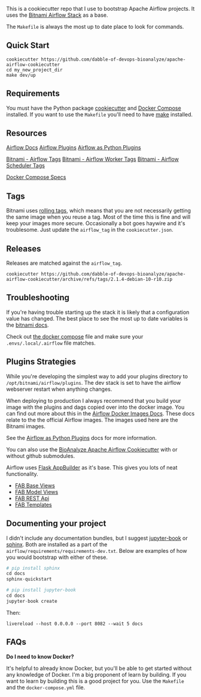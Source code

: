 This is a cookiecutter repo that I use to bootstrap Apache Airflow projects. It uses the [Bitnami Airflow Stack](https://github.com/bitnami/bitnami-docker-airflow) as a base.

The `Makefile` is always the most up to date place to look for commands.

## Quick Start

```
cookiecutter https://github.com/dabble-of-devops-bioanalyze/apache-airflow-cookiecutter
cd my_new_project_dir
make dev/up
```

## Requirements

You must have the Python package [cookiecutter](https://cookiecutter.readthedocs.io/en/1.7.2/first_steps.html) and [Docker Compose](https://docs.docker.com/compose/install/) installed. If you want to use the `Makefile` you'll need to have [make](https://www.gnu.org/software/make/) installed.

## Resources

[Airflow Docs](https://airflow.apache.org/docs/apache-airflow/stable)
[Airflow Plugins](https://airflow.apache.org/docs/apache-airflow/stable/plugins.html?highlight=plugins)
[Airflow as Python Plugins](https://airflow.apache.org/docs/apache-airflow/stable/plugins.html#plugins-as-python-packages)

[Bitnami - Airflow Tags](https://hub.docker.com/r/bitnami/airflow/tags?page=1&ordering=last_updated)
[Bitnami - Airflow Worker Tags](https://hub.docker.com/r/bitnami/airflow-worker/tags?page=1&ordering=last_updated)
[Bitnami - Airflow Scheduler Tags](https://hub.docker.com/r/bitnami/airflow-scheduler/tags?page=1&ordering=last_updated)

[Docker Compose Specs](https://docs.docker.com/compose/compose-file/compose-file-v3/)

## Tags

Bitnami uses [rolling tags](https://docs.bitnami.com/tutorials/understand-rolling-tags-containers/), which means that you are not necessarily getting the same image when you reuse a tag. Most of the time this is fine and will keep your images more secure. Occasionally a bot goes haywire and it's troublesome. Just update the `airflow_tag` in the `cookiecutter.json`. 

## Releases

Releases are matched against the `airflow_tag`.

```
cookiecutter https://github.com/dabble-of-devops-bioanalyze/apache-airflow-cookiecutter/archive/refs/tags/2.1.4-debian-10-r10.zip
```

## Troubleshooting

If you're having trouble starting up the stack it is likely that a configuration value has changed. The best place to see the most up to date variables is the [bitnami docs](https://github.com/bitnami/bitnami-docker-airflow).

Check out [the docker compose](https://github.com/bitnami/bitnami-docker-airflow/blob/master/docker-compose.yml) file and make sure your `.envs/.local/.airflow` file matches.

## Plugins Strategies

While you're developing the simplest way to add your plugins directory to `/opt/bitnami/airflow/plugins`. The dev stack is set to have the airflow webserver restart when anything changes.

When deploying to production I always recommend that you build your image with the plugins and dags copied over into the docker image. You can find out more about this in the [Airflow Docker Images Docs](https://airflow.apache.org/docs/docker-stack/build.html). These docs relate to the the official Airflow images. The images used here are the Bitnami images.

See the [Airflow as Python Plugins](https://airflow.apache.org/docs/apache-airflow/stable/plugins.html#plugins-as-python-packages) docs for more information.

You can also use the [BioAnalyze Apache Airflow Cookiecutter](https://github.com/dabble-of-devops-bioanalyze/apache-airflow-plugin-cookiecutter) with or without github submodules.

Airflow uses [Flask AppBuilder](https://flask-appbuilder.readthedocs.io/en/latest/templates.html) as it's base. This gives you lots of neat functionality.

- [FAB Base Views](https://flask-appbuilder.readthedocs.io/en/latest/views.html)
- [FAB Model Views](https://flask-appbuilder.readthedocs.io/en/latest/quickhowto.html)
- [FAB REST Api](https://flask-appbuilder.readthedocs.io/en/latest/rest_api.html)
- [FAB Templates](https://flask-appbuilder.readthedocs.io/en/latest/templates.html)

## Documenting your project

I didn't include any documentation bundles, but I suggest [jupyter-book](https://pypi.org/project/jupyter-book/) or [sphinx](https://www.sphinx-doc.org/en/master/usage/quickstart.html). Both are installed as a part of the `airflow/requirements/requirements-dev.txt`. Below are examples of how you would bootstrap with either of these.

```python
# pip install sphinx
cd docs
sphinx-quickstart
```

```python
# pip install jupyter-book
cd docs
jupyter-book create
```

Then:

```
livereload --host 0.0.0.0 --port 8082 --wait 5 docs
```


## FAQs

**Do I need to know Docker?**

It's helpful to already know Docker, but you'll be able to get started without any knowledge of Docker. I'm a big proponent of learn by building. If you want to learn by building this is a good project for you. Use the `Makefile` and the `docker-compose.yml` file.
